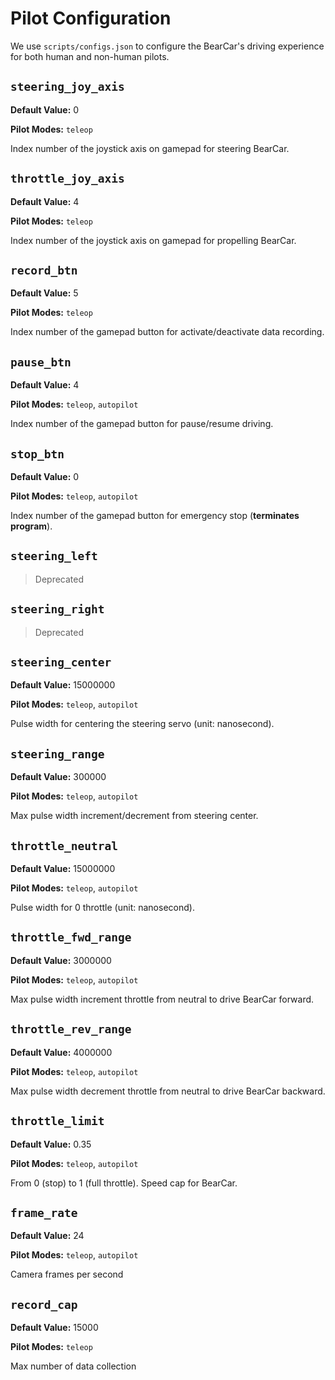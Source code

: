# Pilot Configuration

We use `scripts/configs.json` to configure the BearCar's driving experience for both human and non-human pilots.

## `steering_joy_axis`

__Default Value:__ 0

__Pilot Modes:__ `teleop`

Index number of the joystick axis on gamepad for steering BearCar.

## `throttle_joy_axis`

__Default Value:__ 4

__Pilot Modes:__ `teleop`

Index number of the joystick axis on gamepad for propelling BearCar.

## `record_btn`

__Default Value:__ 5

__Pilot Modes:__ `teleop`

Index number of the gamepad button for activate/deactivate data recording.

## `pause_btn`

__Default Value:__ 4

__Pilot Modes:__ `teleop`, `autopilot`

Index number of the gamepad button for pause/resume driving.

## `stop_btn`

__Default Value:__ 0

__Pilot Modes:__ `teleop`, `autopilot`

Index number of the gamepad button for emergency stop (__terminates program__).

## `steering_left`

> Deprecated

## `steering_right`

> Deprecated

## `steering_center`

__Default Value:__ 15000000

__Pilot Modes:__ `teleop`, `autopilot`

Pulse width for centering the steering servo (unit: nanosecond).

## `steering_range`

__Default Value:__ 300000

__Pilot Modes:__ `teleop`, `autopilot`

Max pulse width increment/decrement from steering center.

## `throttle_neutral`

__Default Value:__ 15000000

__Pilot Modes:__ `teleop`, `autopilot`

Pulse width for 0 throttle (unit: nanosecond).

## `throttle_fwd_range`

__Default Value:__ 3000000

__Pilot Modes:__ `teleop`, `autopilot`

Max pulse width increment throttle from neutral to drive BearCar forward.

## `throttle_rev_range`

__Default Value:__ 4000000

__Pilot Modes:__ `teleop`, `autopilot`

Max pulse width decrement throttle from neutral to drive BearCar backward.

## `throttle_limit`

__Default Value:__ 0.35

__Pilot Modes:__ `teleop`, `autopilot`

From 0 (stop) to 1 (full throttle).
Speed cap for BearCar.

## `frame_rate`

__Default Value:__ 24

__Pilot Modes:__ `teleop`, `autopilot`

Camera frames per second

## `record_cap`

__Default Value:__ 15000

__Pilot Modes:__ `teleop`

Max number of data collection
